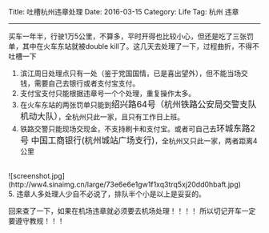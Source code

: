 Title: 吐槽杭州违章处理
Date: 2016-03-15
Category: Life
Tag: 杭州  违章

---
买车一年半，行驶1万5公里，不算多，平时开得也比较小心，但还是吃了三张罚单，其中在火车东站就被double kill了。这几天去处理了一下，过程曲折，不得不吐槽一下

1. 滨江周日处理点只有一处（鉴于党国国情，已是喜出望外），但不能当场交钱，需要自己去银行或者支付宝支付。
2. 支付宝支付只能根据违章号一个个处理，重复操作太多。
3. 在火车东站的两张罚单只能到<big>绍兴路64号（杭州铁路公安局交警支队机动大队）</big>，全杭州只此一家，且只有工作日上班。
4. 铁路交警只能现场交现金，不支持刷卡和支付宝。或者可自己去<big>环城东路2号 中国工商银行(杭州城站广场支行)</big>，全杭州又只此一家，两者距离4公里
<br />
![screenshot.jpg](http://ww4.sinaimg.cn/large/73e6e6e1gw1f1xq3trq5xj20dd0hbaft.jpg)
<br />
5. 违章人多处理人少自不必说了，排队半个小是以上是妥妥的。


回来查了一下，如果在机场违章就必须要去机场处理！！！！ 所以切记开车一定要遵守教规！！！